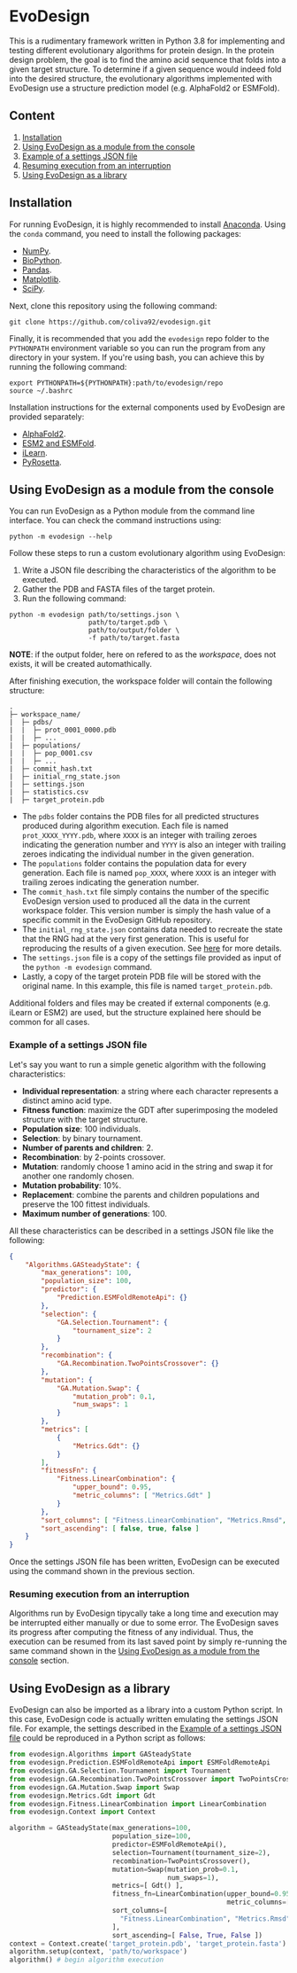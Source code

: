 # EvoDesign

This is a rudimentary framework written in Python 3.8 for implementing and testing different evolutionary algorithms for protein design.
In the protein design problem, the goal is to find the amino acid sequence that folds into a given target structure. 
To determine if a given sequence would indeed fold into the desired structure, the evolutionary algorithms implemented with EvoDesign use a structure prediction model (e.g. AlphaFold2 or ESMFold).

## Content

1. [Installation](#installation)
2. [Using EvoDesign as a module from the console](#module-usage)
  1. [Example of a settings JSON file](#example)
  2. [Resuming execution from an interruption](#resuming-execution)
3. [Using EvoDesign as a library](#library-usage)

<a name="installation"></a>
## Installation

For running EvoDesign, it is highly recommended to install [Anaconda](https://www.anaconda.com/).
Using the `conda` command, you need to install the following packages:

- [NumPy](https://numpy.org/install/).
- [BioPython](https://biopython.org/wiki/Packages).
- [Pandas](https://pypi.org/project/pandas/).
- [Matplotlib](https://matplotlib.org/stable/users/getting_started/index.html#installation-quick-start).
- [SciPy](https://scipy.org/install/#pip-install).

Next, clone this repository using the following command:

```
git clone https://github.com/coliva92/evodesign.git
```

Finally, it is recommended that you add the `evodesign` repo folder to the `PYTHONPATH` environment variable so you can run the program from any directory in your system. 
If you're using bash, you can achieve this by running the following command:

```
export PYTHONPATH=${PYTHONPATH}:path/to/evodesign/repo
source ~/.bashrc
```

Installation instructions for the external components used by EvoDesign are provided separately:

- [AlphaFold2](https://github.com/google-deepmind/alphafold).
- [ESM2 and ESMFold](https://github.com/facebookresearch/esm).
- [iLearn](https://github.com/Superzchen/iLearn).
- [PyRosetta](https://www.pyrosetta.org/downloads#h.iwt5ktel05jc).

<a name="module-usage"></a>
## Using EvoDesign as a module from the console

You can run EvoDesign as a Python module from the command line interface. You can check the command instructions using:

```
python -m evodesign --help
```

Follow these steps to run a custom evolutionary algorithm using EvoDesign:

1. Write a JSON file describing the characteristics of the algorithm to be executed. 
2. Gather the PDB and FASTA files of the target protein. 
3. Run the following command: 

```
python -m evodesign path/to/settings.json \
                    path/to/target.pdb \
                    path/to/output/folder \
                    -f path/to/target.fasta 
```

**NOTE**: if the output folder, here on refered to as the _workspace_, does not exists, it will be created automathically. 

After finishing execution, the workspace folder will contain the following structure:

```
.
├─ workspace_name/
|  ├─ pdbs/
|  |  ├─ prot_0001_0000.pdb
|  |  ├─ ...
|  ├─ populations/
|  |  ├─ pop_0001.csv
|  |  ├─ ...
|  ├─ commit_hash.txt
|  ├─ initial_rng_state.json
|  ├─ settings.json
|  ├─ statistics.csv
|  ├─ target_protein.pdb
```

- The `pdbs` folder contains the PDB files for all predicted structures produced during algorithm execution. Each file is named `prot_XXXX_YYYY.pdb`, where `XXXX` is an integer with trailing zeroes indicating the generation number and `YYYY` is also an integer with trailing zeroes indicating the individual number in the given generation.
- The `populations` folder contains the population data for every generation. Each file is named `pop_XXXX`, where `XXXX` is an integer with trailing zeroes indicating the generation number.
- The `commit_hash.txt` file simply contains the number of the specific EvoDesign version used to produced all the data in the current workspace folder. This version number is simply the hash value of a specific commit in the EvoDesign GitHub repository.
- The `initial_rng_state.json` contains data needed to recreate the state that the RNG had at the very first generation. This is useful for reproducing the results of a given execution. See [here](https://numpy.org/doc/stable/reference/random/bit_generators/pcg64.html) for more details.
- The `settings.json` file is a copy of the settings file provided as input of the `python -m evodesign` command.
- Lastly, a copy of the target protein PDB file will be stored with the original name. In this example, this file is named `target_protein.pdb`.

Additional folders and files may be created if external components (e.g. iLearn or ESM2) are used, but the structure explained here should be common for all cases.

<a name="example"></a>
### Example of a settings JSON file

Let's say you want to run a simple genetic algorithm with the following characteristics:

- **Individual representation**: a string where each character represents a distinct amino acid type. 
- **Fitness function**: maximize the GDT after superimposing the modeled structure with the target structure.
- **Population size**: 100 individuals.
- **Selection**: by binary tournament.
- **Number of parents and children**: 2.
- **Recombination**: by 2-points crossover.
- **Mutation**: randomly choose 1 amino acid in the string and swap it for another one randomly chosen.
- **Mutation probability**: 10%.
- **Replacement**: combine the parents and children populations and preserve the 100 fittest individuals.
- **Maximum number of generations**: 100.

All these characteristics can be described in a settings JSON file like the following:

```json
{
    "Algorithms.GASteadyState": {
        "max_generations": 100,
        "population_size": 100,
        "predictor": {
            "Prediction.ESMFoldRemoteApi": {}
        },
        "selection": {
            "GA.Selection.Tournament": {
                "tournament_size": 2
            }
        },
        "recombination": {
            "GA.Recombination.TwoPointsCrossover": {}
        },
        "mutation": {
            "GA.Mutation.Swap": {
                "mutation_prob": 0.1,
                "num_swaps": 1
            }
        },
        "metrics": [
            {
                "Metrics.Gdt": {}
            }
        ],
        "fitnessFn": {
            "Fitness.LinearCombination": {
                "upper_bound": 0.95,
                "metric_columns": [ "Metrics.Gdt" ]
            }
        },
        "sort_columns": [ "Fitness.LinearCombination", "Metrics.Rmsd", "plddt" ],
        "sort_ascending": [ false, true, false ]
    }
}
```

Once the settings JSON file has been written, EvoDesign can be executed using the command shown in the previous section.

<a name="resuming-execution"></a>
### Resuming execution from an interruption

Algorithms run by EvoDesign tipycally take a long time and execution may be interrupted either manually or due to some error. 
The EvoDesign saves its progress after computing the fitness of any individual.
Thus, the execution can be resumed from its last saved point by simply re-running the same command shown in the [Using EvoDesign as a module from the console](#module-usage) section.

<a name="library-usage"></a>
## Using EvoDesign as a library

EvoDesign can also be imported as a library into a custom Python script.
In this case, EvoDesign code is actually written emulating the settings JSON file. 
For example, the settings described in the [Example of a settings JSON file](#example) could be reproduced in a Python script as follows:

```python
from evodesign.Algorithms import GASteadyState
from evodesign.Prediction.ESMFoldRemoteApi import ESMFoldRemoteApi
from evodesign.GA.Selection.Tournament import Tournament
from evodesign.GA.Recombination.TwoPointsCrossover import TwoPointsCrossover
from evodesign.GA.Mutation.Swap import Swap
from evodesign.Metrics.Gdt import Gdt
from evodesign.Fitness.LinearCombination import LinearCombination
from evodesign.Context import Context

algorithm = GASteadyState(max_generations=100,
                          population_size=100,
                          predictor=ESMFoldRemoteApi(),
                          selection=Tournament(tournament_size=2),
                          recombination=TwoPointsCrossover(),
                          mutation=Swap(mutation_prob=0.1,
                                        num_swaps=1),
                          metrics=[ Gdt() ],
                          fitness_fn=LinearCombination(upper_bound=0.95,
                                                       metric_columns=[ 'Metrics.Gdt' ]),
                          sort_columns=[ 
                            "Fitness.LinearCombination", "Metrics.Rmsd", "plddt" 
                          ],
                          sort_ascending=[ False, True, False ])
context = Context.create('target_protein.pdb', 'target_protein.fasta')
algorithm.setup(context, 'path/to/workspace')
algorithm() # begin algorithm execution
```
